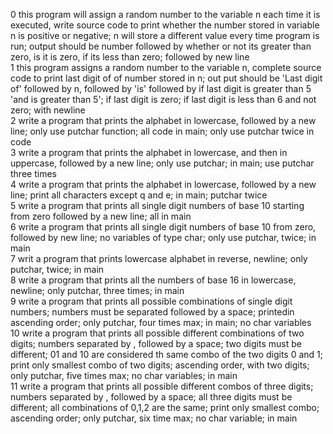 0 this program will assign a random number to the variable n each time it is executed, write source code to print whether the number stored in variable n is positive or negative; n will store a different value every time program is run; output should be number followed by whether or not its greater than zero, is it is zero, if its less than zero; followed by new line  
1 this program assigns a random number to the variable n, complete source code to print last digit of of number stored in n; out put should be 'Last digit of' followed by n, followed by 'is' followed by if last digit is greater than 5 'and is greater than 5'; if last digit is zero; if last digit is less than 6 and not zero; with newline  
2 write a program that prints the alphabet in lowercase, followed by a new line; only use putchar function; all code in main; only use putchar twice in code  
3 write a program that prints the alphabet in lowercase, and then in uppercase, followed by a new line; only use putchar; in main; use putchar three times  
4 write a program that prints the alphabet in lowercase, followed by a new line; print all characters except q and e; in main; putchar twice  
5 write a program that prints all single digit numbers of base 10 starting from zero followed by a new line; all in main  
6 write a program that prints all single digit numbers of base 10 from zero, followed by new line; no variables of type char; only use putchar, twice; in main  
7 writ a program that prints lowercase alphabet in reverse, newline; only putchar, twice; in main   
8 write a program that prints all the numbers of base 16 in lowercase, newline; only putchar, three times; in main   
9 write a program that prints all possible combinations of single digit numbers; numbers must be separated followed by a space; printedin ascending order; only putchar, four times max; in main; no char variables  
10 write a program that prints all possible different combinations of two digits; numbers separated by , followed by a space; two digits must be different; 01 and 10 are considered th same combo of the two digits 0 and 1; print only smallest combo of two digits; ascending order, with two digits; only putchar, five times max; no char variables; in main  
11 write a program that prints all possible different combos of three digits; numbers separated by , followed by a space; all three digits must be different; all combinations of 0,1,2 are the same; print only smallest combo; ascending order; only putchar, six time max; no char variable; in main  
